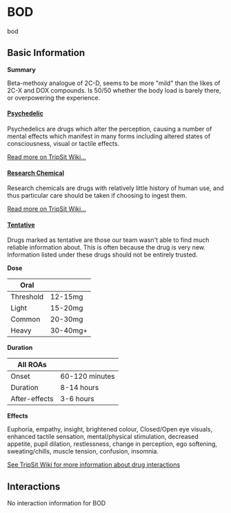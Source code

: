 # BOD

bod

## Basic Information

**Summary**

Beta-methoxy analogue of 2C-D, seems to be more "mild" than the likes of 2C-X and DOX compounds. Is 50/50 whether the body load is barely there, or overpowering the experience.

#### [Psychedelic](/category/psychedelic)

Psychedelics are drugs which alter the perception, causing a number of mental effects which manifest in many forms including altered states of consciousness, visual or tactile effects.

[Read more on TripSit Wiki...](#{category.wiki})

#### [Research Chemical](/category/research-chemical)

Research chemicals are drugs with relatively little history of human use, and thus particular care should be taken if choosing to ingest them.

[Read more on TripSit Wiki...](#{category.wiki})

#### [Tentative](/category/tentative)

Drugs marked as tentative are those our team wasn't able to find much reliable information about. This is often because the drug is very new. Information listed under these drugs should not be entirely trusted.

**Dose**

| Oral      |          |
| --------- | -------- |
| Threshold | 12-15mg  |
| Light     | 15-20mg  |
| Common    | 20-30mg  |
| Heavy     | 30-40mg+ |

**Duration**

| All ROAs      |                |
| ------------- | -------------- |
| Onset         | 60-120 minutes |
| Duration      | 8-14 hours     |
| After-effects | 3-6 hours      |

**Effects**

Euphoria, empathy, insight, brightened colour, Closed/Open eye visuals, enhanced tactile sensation, mental/physical stimulation, decreased appetite, pupil dilation, restlessness, change in perception, ego softening, sweating/chills, muscle tension, confusion, insomnia.

[See TripSit Wiki for more information about drug interactions](http://combo.tripsit.me/)

## Interactions

No interaction information for BOD